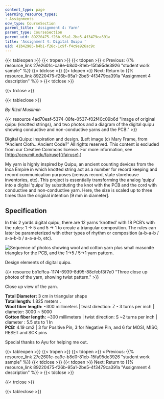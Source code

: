 ```yaml
---
content_type: page
learning_resource_types:
- Assignments
ocw_type: CourseSection
parent_title: 'Assignment 4: Yarn'
parent_type: CourseSection
parent_uid: 89220475-f26b-95a1-2be5-4f3479ca391a
title: 'Assignment 4: Digital Quipu '
uid: 41b42985-b4b1-f26c-1c9f-f4c9e926ac9c
---
```


{{< tableopen >}}
{{< tropen >}}
{{< tdopen >}}
« Previous: {{% resource_link 27e2601c-ca9e-b8d0-81eb-15fa95de3926 "student work sample" %}}
{{< tdclose >}}
{{< tdopen >}}
Next: Return to {{% resource_link 89220475-f26b-95a1-2be5-4f3479ca391a "Assignment 4 description" %}} »
{{< tdclose >}}

{{< trclose >}}

{{< tableclose >}}

_By Rizal Muslimin_

{{< resource 4ad70eaf-5374-08fe-0537-f02f40c09b6d "Image of original quipu (knotted strings), and two photos and a diagram of the digital quipu showing conductive and non-conductive yarns and the PCB." >}}

Digital Quipu: inspiration and design. (Left image (c) Mary Frame, from “Ancient Cloth...Ancient Code?” All rights reserved. This content is excluded from our Creative Commons license. For more information, see [http://ocw.mit.edu/fairuse](/fairuse).)

My yarn is highly inspired by Quipu, an ancient counting devices from the Inca Empire in which knotted string act as a number for record keeping and record communication purposes (census record, state storehouse inventories, etc). This project is essentially transforming the analog ‘quipu’ into a digital ‘quipu’ by substituting the knot with the PCB and the cord with conductive and non-conductive yarn. Here, the size is scaled up to three times than the original intention \[9 mm in diameter\].

Specification
-------------

In this 2 yards digital quipu, there are 12 yarns ‘knotted’ with 18 PCB’s with the rules: 1 -> 5 and 5 -> 1 to create a triangular composition. The rules can later be parameterized with other types of rhythm or composition (a-b-a-b / a-a-b-b / a-a-a-b, etc).

![Sequence of photos showing wool and cotton yarn plus small masonite triangles for the PCB, and the 1->5 / 5->1 yarn pattern.](/courses/media-arts-and-sciences/mas-962-special-topics-new-textiles-spring-2010/assignments-and-projects/yarn/assignment-4-digital-quipu/quipu2.jpg)

Design elements of digital quipu.

{{< resource bb1cffca-1174-6939-8d95-88cfebf3f7e0 "Three close up photos of the yarn, showing twist pattern." >}}

Close up view of the yarn.

**Total Diameter:** 3 cm in triangular shape  
**Total length:** 1.825 meters .  
**Wool fiber length:** ~300 millimeters | twist direction: Z - 3 turns per inch | diameter: 3000 ~ 5000  
**Cotton fiber length:** ~300 millimeters | twist direction: S ~2 turns per inch | diameter : 5.5 sts to 1 In  
**PCB:** 4.19 cm2 | 3 for Positive Pin, 3 for Negative Pin, and 6 for MOSI, MISO, RESET and SCK pins

Special thanks to Ayu for helping me out.

{{< tableopen >}}
{{< tropen >}}
{{< tdopen >}}
« Previous: {{% resource_link 27e2601c-ca9e-b8d0-81eb-15fa95de3926 "student work sample" %}}
{{< tdclose >}}
{{< tdopen >}}
Next: Return to {{% resource_link 89220475-f26b-95a1-2be5-4f3479ca391a "Assignment 4 description" %}} »
{{< tdclose >}}

{{< trclose >}}

{{< tableclose >}}
